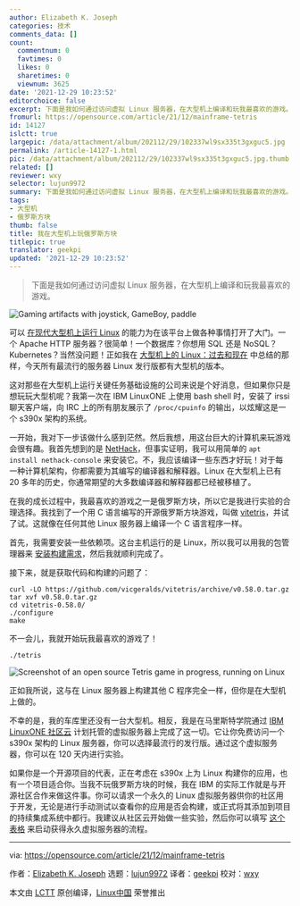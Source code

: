 ```yaml
---
author: Elizabeth K. Joseph
categories: 技术
comments_data: []
count:
  commentnum: 0
  favtimes: 0
  likes: 0
  sharetimes: 0
  viewnum: 3625
date: '2021-12-29 10:23:52'
editorchoice: false
excerpt: 下面是我如何通过访问虚拟 Linux 服务器，在大型机上编译和玩我最喜欢的游戏。
fromurl: https://opensource.com/article/21/12/mainframe-tetris
id: 14127
islctt: true
largepic: /data/attachment/album/202112/29/102337wl9sx335t3gxguc5.jpg
permalink: /article-14127-1.html
pic: /data/attachment/album/202112/29/102337wl9sx335t3gxguc5.jpg.thumb.jpg
related: []
reviewer: wxy
selector: lujun9972
summary: 下面是我如何通过访问虚拟 Linux 服务器，在大型机上编译和玩我最喜欢的游戏。
tags:
- 大型机
- 俄罗斯方块
thumb: false
title: 我在大型机上玩俄罗斯方块
titlepic: true
translator: geekpi
updated: '2021-12-29 10:23:52'
---
```



> 
> 下面是我如何通过访问虚拟 Linux 服务器，在大型机上编译和玩我最喜欢的游戏。
> 
> 
> 


![](/data/attachment/album/202112/29/102337wl9sx335t3gxguc5.jpg "Gaming artifacts with joystick, GameBoy, paddle")


可以 [在现代大型机上运行 Linux](https://opensource.com/article/19/9/linux-mainframes-part-1) 的能力为在该平台上做各种事情打开了大门。一个 Apache HTTP 服务器？很简单！一个数据库？你想用 SQL 还是 NoSQL？Kubernetes？当然没问题！正如我在 [大型机上的 Linux：过去和现在](https://opensource.com/article/19/9/linux-mainframes-part-2) 中总结的那样，今天所有最流行的服务器 Linux 发行版都有大型机的版本。


这对那些在大型机上运行关键任务基础设施的公司来说是个好消息，但如果你只是想玩玩大型机呢？我第一次在 IBM LinuxONE 上使用 bash shell 时，安装了 irssi 聊天客户端，向 IRC 上的所有朋友展示了 `/proc/cpuinfo` 的输出，以炫耀这是一个 s390x 架构的系统。


一开始，我对下一步该做什么感到茫然。然后我想，用这台巨大的计算机来玩游戏会很有趣。我首先想到的是 [NetHack](https://www.nethack.org/)，但事实证明，我可以用简单的 `apt install nethack-console` 来安装它。不，我应该编译一些东西才好玩！对于每一种计算机架构，你都需要为其编写的编译器和解释器。Linux 在大型机上已有 20 多年的历史，你通常期望的大多数编译器和解释器都已经被移植了。


在我的成长过程中，我最喜欢的游戏之一是俄罗斯方块，所以它是我进行实验的合理选择。我找到了一个用 C 语言编写的开源俄罗斯方块游戏，叫做 [vitetris](http://victornils.net/tetris/)，并试了试。这就像在任何其他 Linux 服务器上编译一个 C 语言程序一样。


首先，我需要安装一些依赖项。这台主机运行的是 Linux，所以我可以用我的包管理器来 [安装构建需求](https://opensource.com/article/21/11/compiling-code)，然后我就顺利完成了。


接下来，就是获取代码和构建的问题了：



```
curl -LO https://github.com/vicgeralds/vitetris/archive/v0.58.0.tar.gz
tar xvf v0.58.0.tar.gz
cd vitetris-0.58.0/
./configure
make

```

不一会儿，我就开始玩我最喜欢的游戏了！



```
./tetris

```

![Screenshot of an open source Tetris game in progress, running on Linux](/data/attachment/album/202112/29/102354dxfhpmmpbxkvhcbc.png "Tetris")


正如我所说，这与在 Linux 服务器上构建其他 C 程序完全一样，但你是在大型机上做的。


不幸的是，我的车库里还没有一台大型机。相反，我是在马里斯特学院通过 [IBM LinuxONE 社区云](https://developer.ibm.com/gettingstarted/ibm-linuxone/) 计划托管的虚拟服务器上完成了这一切。它让你免费访问一个 s390x 架构的 Linux 服务器，你可以选择最流行的发行版。通过这个虚拟服务器，你可以在 120 天内进行实验。


如果你是一个开源项目的代表，正在考虑在 s390x 上为 Linux 构建你的应用，也有一个项目适合你。当我不玩俄罗斯方块的时候，我在 IBM 的实际工作就是与开源社区合作来做这件事。你可以请求一个永久的 Linux 虚拟服务器供你的社区用于开发，无论是进行手动测试以查看你的应用是否会构建，或正式将其添加到项目的持续集成系统中都行。我建议从社区云开始做一些实验，然后你可以填写 [这个表格](https://www.ibm.com/community/z/open-source/virtual-machines-request/) 来启动获得永久虚拟服务器的流程。




---


via: <https://opensource.com/article/21/12/mainframe-tetris>


作者：[Elizabeth K. Joseph](https://opensource.com/users/pleia2) 选题：[lujun9972](https://github.com/lujun9972) 译者：[geekpi](https://github.com/geekpi) 校对：[wxy](https://github.com/wxy)


本文由 [LCTT](https://github.com/LCTT/TranslateProject) 原创编译，[Linux中国](https://linux.cn/) 荣誉推出